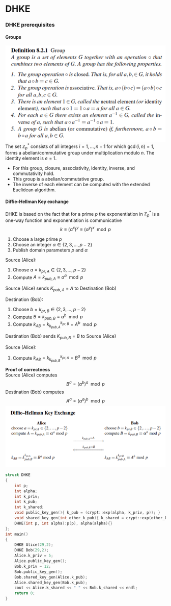 # DHKE

### DHKE prerequisites

#### Groups
![Image](/images/group.png)  
The set $\mathbb{Z}_p^*$ consists of all integers $i =1, \dots, n-1$ for which $\gcd(i,n) = 1$, forms a abelian/commutative group under multiplication modulo $n$. The identity element is $e=1$.

- For this group, closure, associativity, identity, inverse, and commutativity hold. 
- This group is a abelian/commutative group.
- The inverse of each element can be computed with the extended Euclidean algorithm.

#### Diffie-Hellman Key exchange

DHKE is based on the fact that for a prime $p$ the exponentiation in $\mathbb{Z}_p^*$ is a one-way function and exponentiation is communicative  
$$k \equiv (\alpha ^x) ^y \equiv (\alpha ^y) ^x \mod p$$

1) Choose a large prime $p$
2) Choose an integer $\alpha \in \{2,3,\dots, p-2 \}$
3) Publish domain parameters $p$ and $\alpha$  

Source (Alice):

1) Choose $a = k_{pr,A} \in \{2,3,\dots, p-2\}$
2) Compute $A= k_{pub,A} \equiv \alpha^a \mod p$

Source (Alice) sends $K_{pub, A} = A$ to Destination (Bob)

Destination (Bob):

1) Choose $b = k_{pr,B} \in \{2,3,\dots, p-2\}$
2) Compute $B = k_{pub,B} \equiv \alpha^b \mod p$
3) Compute $k_{AB} = k^{k_{pr,B}}_{k_{pub,A}} = A^b \mod p$

Destination (Bob) sends $K_{pub, B} = B$ to Source (Alice)

Source (Alice):

1) Compute $k_{AB} = k^{k_{pr,A}}_{k_{pub,B}} = B^a \mod p$

**Proof of correctness**  
Source (Alice) computes
$$B^a = (\alpha^b)^a \mod p$$
Destination (Bob) computes
$$A^a = (\alpha^a)^b \mod p$$
![Image](/images/dhke.png)

````cpp
struct DHKE
{
    int p;
    int alpha;
    int k_priv;
    int k_pub;
    int k_shared;
    void public_key_gen(){ k_pub = (crypt::exp(alpha, k_priv, p)); }
    void shared_key_gen(int other_k_pub){ k_shared = crypt::exp(other_k_pub, k_priv, p);};
    DHKE(int p, int alpha):p(p), alpha(alpha){}
};
int main()
{
    DHKE Alice(29,2);
    DHKE Bob(29,2);
    Alice.k_priv = 5;
    Alice.public_key_gen();
    Bob.k_priv = 12;
    Bob.public_key_gen();
    Bob.shared_key_gen(Alice.k_pub);
    Alice.shared_key_gen(Bob.k_pub);
    cout << Alice.k_shared << " " << Bob.k_shared << endl;
    return 0;
}
````